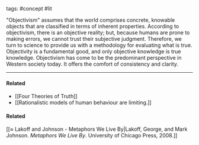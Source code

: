 tags: #concept #lit 

"Objectivism" assumes that the world comprises concrete, knowable objects that are classified in terms of inherent properties. According to objectivism, there is an objective reality; but, because humans are prone to making errors, we cannot trust their subjective judgment. Therefore, we turn to science to provide us with a methodology for evaluating what is true. Objectivity is a fundamental good, and only objective knowledge is true knowledge. Objectivism has come to be the predominant perspective in Western society today. It offers the comfort of consistency and clarity.

---
#### Related
- [[Four Theories of Truth]]
- [[Rationalistic models of human behaviour are limiting.]]

#### Related
[[≈ Lakoff and Johnson - Metaphors We Live By|Lakoff, George, and Mark Johnson. *Metaphors We Live By*. University of Chicago Press, 2008.]]